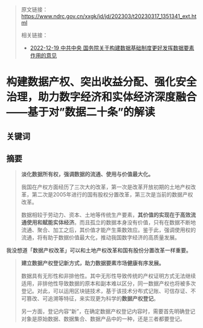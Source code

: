 > 原文链接：https://www.ndrc.gov.cn/xxgk/jd/jd/202303/t20230317_1351341_ext.html
>
> 相关链接：
>
> - [2022-12-19 中共中央 国务院关于构建数据基础制度更好发挥数据要素作用的意见](https://www.gov.cn/zhengce/2022-12/19/content_5732695.htm)

# 构建数据产权、突出收益分配、强化安全治理，助力数字经济和实体经济深度融合——基于对”数据二十条”的解读

## 关键词





## 摘要

> **淡化数据所有权，强调数据的流通、使用与价值最大化。**
>
> 我国在产权方面经历了三次大的改革，第一次是改革开放初期的土地产权改革，第二次是2005年进行的国有股权分置改革，第三次是当前的数据产权改革。
>
> 数据相较于劳动力、资本、土地等传统生产要素，**其价值的实现在于高效流通使用和赋能实体经济**。而且孤立的数据本身没有价值，只有在数据不断地流通、聚合、加工之后，其价值才能产生乘数效应。鉴于此，强调使用权的流通，将有助于数据价值最大化，推动我国数字经济的高质量发展。

我没想道「数据产权改革」可以和土地产权改革和国有股份分置改革一样重要。

> **建立数据产权登记新方式，助力数据要素市场健康有序发展。**
>
> 数据具有无形性和非排他性。其中无形性导致传统的产权证明方式无法继续适用，非排他性导致数据的原本和副本难以区分，同一数据产权也将被多次登记。对此，可以运用区块链技术，基于该技术分布式记账、可信存证、不可篡改、可追溯等特征，来实现更为科学的**数据产权登记**。
>
> 另一方面，登记内容“新”，在确定数据产权登记内容时，需要首先明确登记对象是原始数据、数据集合、数据产品中的一种，还是三者都要登记。

